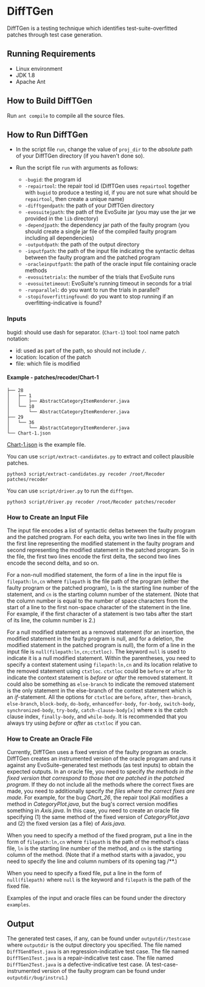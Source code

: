 # DiffTGen

DiffTGen is a testing technique which identifies test-suite-overfitted patches through test case generation.

## Running Requirements

+ Linux environment
+ JDK 1.8
+ Apache Ant

## How to Build DiffTGen

Run `ant compile` to compile all the source files.

## How to Run DiffTGen

+ In the script file `run`, change the value of `proj_dir` to the *absolute* path of your DiffTGen directory (if you haven't done so).

+ Run the script file `run` with arguments as follows:
  * `-bugid`: the program id
  * `-repairtool`: the repair tool id (DiffTGen uses `repairtool` together with `bugid` to produce a testing id, if you are not sure what should be `repairtool`, then create a unique name)
  * `-difftgendpath`: the path of your DiffTGen directory
  * `-evosuitejpath`: the path of the EvoSuite jar (you may use the jar we provided in the `lib` directory)
  * `-dependjpath`: the dependency jar path of the faulty program (you should create a single jar file of the compiled faulty program including all dependencies)
  * `-outputdpath`: the path of the output directory
  * `-inputfpath`: the path of the input file indicating the syntactic deltas between the faulty program and the patched program
  * `-oracleinputfpath`: the path of the oracle input file containing oracle methods
  * `-evosuitetrials`: the number of the trials that EvoSuite runs
  * `-evosuitetimeout`: EvoSuite's running timeout in seconds for a trial
  * `-runparallel`: do you want to run the trials in parallel?
  * `-stopifoverfittingfound`: do you want to stop running if an overfitting-indicative is found?


### Inputs

bugid: should use dash for separator. (`Chart-1`)
tool: tool name
patch notation: 
- id: used as part of the path, so should not include `/`.
- location: location of the patch
- file: which file is modified

#### Example - patches/recoder/Chart-1
```
├── 28
│   ├── 1
│   │   ├── AbstractCategoryItemRenderer.java
│   └── 10
│       └── AbstractCategoryItemRenderer.java
├── 29
│   └── 36
│       └── AbstractCategoryItemRenderer.java
└── Chart-1.json
```
[Chart-1.json](./Chart-1.json) is the example file.

You can use `script/extract-candidates.py` to extract and collect plausible patches.
```shell
python3 script/extract-candidates.py recoder /root/Recoder patches/recoder
```

You can use `script/driver.py` to run the `difftgen`.
```shell
python3 script/driver.py recoder /root/Recoder patches/recoder
```


### How to Create an Input File

The input file encodes a list of syntactic deltas between the faulty program and the patched program. For each delta, you write two lines in the file with the first line representing the modified statement in the faulty program and second representing the modified statement in the patched program. So in the file, the first two lines encode the first delta, the second two lines encode the second delta, and so on.

For a non-null modified statement, the form of a line in the input file is `filepath:ln,cn` where `filepath` is the file path of the program (either the faulty program or the patched program), `ln` is the starting line number of the statement, and `cn` is the starting column number of the statement. (Note that the column number is equal to the number of space characters from the start of a line to the first non-space character of the statement in the line. For example, if the first character of a statement is two tabs after the start of its line, the column number is 2.)

For a null modified statement as a removed statement (for an insertion, the modified statement in the faulty program is null, and for a deletion, the modified statement in the patched program is null), the form of a line in the input file is `null(filepath:ln,cn;ctxtloc)`. The keyword `null` is used to indicate it is a null modified statement. Within the parentheses, you need to specify a context statement using `filepath:ln,cn` and its location relative to the removed statement using `ctxtloc`. `ctxtloc` could be `before` or `after` to indicate the context statement is *before* or *after* the removed statement. It could also be something as `else-branch` to indicate the removed statement is the only statement in the else-branch of the context statement which is an *if*-statement. All the options for `ctxtloc` are `before`, `after`, `then-branch`, `else-branch`, `block-body`, `do-body`, `enhancedfor-body`, `for-body`, `switch-body`, `synchronized-body`, `try-body`, `catch-clause-body[x]` where x is the catch clause index, `finally-body`, and `while-body`. It is recommended that you always try using *before* or *after* as `ctxtloc` if you can.

### How to Create an Oracle File

Currently, DiffTGen uses a fixed version of the faulty program as oracle. DiffTGen creates an instrumented version of the oracle program and runs it against any EvoSuite-generated test methods (as test inputs) to obtain the expected outputs. In an oracle file, you need to specify *the methods in the fixed version that correspond to those that are patched in the patched program*. If they do not include all the methods where the correct fixes are made, you need to additionally specify *the files where the correct fixes are made*. For example, for the bug *Chart_26*, the repair tool jKali modifies a method in *CategoryPlot.java*, but the bug's correct version modifies something in *Axis.java*. In this case, you need to create an oracle file specifying (1) the same method of the fixed version of *CategoryPlot.java* and (2) the fixed version (as a file) of *Axis.java*.

When you need to specify a method of the fixed program, put a line in the form of `filepath:ln,cn` where `filepath` is the path of the method's class file, `ln` is the starting line number of the method, and `cn` is the starting column of the method. (Note that if a method starts with a javadoc, you need to specify the line and column numbers of its opening tag /\*\*.)

When you need to specify a fixed file, put a line in the form of `null(filepath)` where `null` is the keyword and `filepath` is the path of the fixed file.

Examples of the input and oracle files can be found under the directory `examples`.


## Output

The generated test cases, if any, can be found under `outputdir/testcase` where `outputdir` is the output directory you specified. The file named `DiffTGen0Test.java` is an regression-indicative test case. The file named `DiffTGen1Test.java` is a repair-indicative test case. The file named `DiffTGen2Test.java` is a defective-indicative test case. (A test-case-instrumented version of the faulty program can be found under `outputdir/bug/instru1`.)